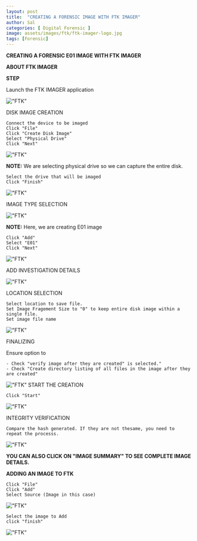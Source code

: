 ```yaml
---
layout: post
title:  "CREATING A FORENSIC IMAGE WITH FTK IMAGER"
author: Sal
categories: [ Digital Forensic ]
image: assets/images/ftk/ftk-imager-logo.jpg
tags: [Forensic]
---
```

**CREATING A FORENSIC E01 IMAGE WITH FTK IMAGER**

**ABOUT FTK IMAGER**

**STEP**

Launch the FTK IMAGER application

!["FTK"](/assets/images/ftk/FTK-1.png)

DISK IMAGE CREATION

```
Connect the device to be imaged
Click "File"
Click "Create Disk Image"
Select "Physical Drive"
Click "Next"
```
!["FTK"](/assets/images/ftk/FTK-2.png)

**NOTE:** We are selecting physical drive so we can capture the entire disk.

```
Select the drive that will be imaged
Click "Finish"
```
    
!["FTK"](/assets/images/ftk/FTK-3.png)

IMAGE TYPE SELECTION

!["FTK"](/assets/images/ftk/FTK-4.png)

**NOTE:** Here, we are creating E01 image
```
Click "Add"
Select "E01"
Click "Next"
```
!["FTK"](/assets/images/ftk/FTK-5.png)

ADD INVESTIGATION DETAILS

!["FTK"](/assets/images/ftk/FTK-6.png)

LOCATION SELECTION

```
Select location to save file.
Set Image Fragement Size to "0" to keep entire disk image within a single file.
Set image file name
```
!["FTK"](/assets/images/ftk/FTK-7.png)

FINALIZING

Ensure option to
```
- Check "verify image after they are created" is selected."
- Check "Create directory listing of all files in the image after they are created"

```
!["FTK"](/assets/images/ftk/FTK-8.png)
START THE CREATION

```
Click "Start"
```
!["FTK"](/assets/images/ftk/FTK-9.png)

INTEGRITY VERIFICATION

```
Compare the hash generated. If they are not thesame, you need to repeat the processs.
```

!["FTK"](/assets/images/ftk/FTK-10.png)

**YOU CAN ALSO CLICK ON "IMAGE SUMMARY" TO SEE COMPLETE IMAGE DETAILS.**

**ADDING AN IMAGE TO FTK**

```
Click "File"
Click "Add"
Select Source (Image in this case)
```
!["FTK"](/assets/images/ftk/FTK-11.png)

```
Select the image to Add
click "finish"
```
!["FTK"](/assets/images/ftk/FTK-12.png)

